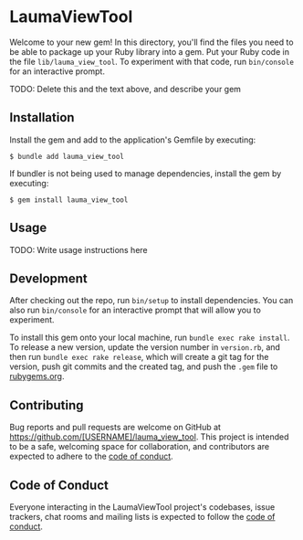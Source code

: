 # LaumaViewTool

Welcome to your new gem! In this directory, you'll find the files you need to be able to package up your Ruby library into a gem. Put your Ruby code in the file `lib/lauma_view_tool`. To experiment with that code, run `bin/console` for an interactive prompt.

TODO: Delete this and the text above, and describe your gem

## Installation

Install the gem and add to the application's Gemfile by executing:

    $ bundle add lauma_view_tool

If bundler is not being used to manage dependencies, install the gem by executing:

    $ gem install lauma_view_tool

## Usage

TODO: Write usage instructions here

## Development

After checking out the repo, run `bin/setup` to install dependencies. You can also run `bin/console` for an interactive prompt that will allow you to experiment.

To install this gem onto your local machine, run `bundle exec rake install`. To release a new version, update the version number in `version.rb`, and then run `bundle exec rake release`, which will create a git tag for the version, push git commits and the created tag, and push the `.gem` file to [rubygems.org](https://rubygems.org).

## Contributing

Bug reports and pull requests are welcome on GitHub at https://github.com/[USERNAME]/lauma_view_tool. This project is intended to be a safe, welcoming space for collaboration, and contributors are expected to adhere to the [code of conduct](https://github.com/[USERNAME]/lauma_view_tool/blob/master/CODE_OF_CONDUCT.md).

## Code of Conduct

Everyone interacting in the LaumaViewTool project's codebases, issue trackers, chat rooms and mailing lists is expected to follow the [code of conduct](https://github.com/[USERNAME]/lauma_view_tool/blob/master/CODE_OF_CONDUCT.md).
